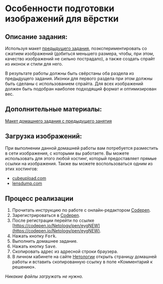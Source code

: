 Особенности подготовки изображений для вёрстки
===

## Описание задания:

Используя макет [предыдущего задания](../photoshop), поэкспериментировать со сжатием изображений (добиться меньшего размера, чтобы, при этом, качество изображений не сильно пострадало), а также создать спрайт из иконок и стили для него.

В результате работы должны быть свёрстаны оба раздела из предыдущего задания. Иконки для первого раздела при этом должны быть сделаны с использованием спрайта. Для всех изображений должен быть подобран наиболее подходящий формат и оптимизирован вес.

## Дополнительные материалы:

[Макет домашнего задания с предыдущего занятия](resourses/Homework.psd)

## Загрузка изображений:

При выполнении данной домашней работы вам потребуется разместить в сети изображения, с которыми вы работаете. Вы можете использовать для этого любой хостинг, который предоставляет прямые ссылки на изображения. Также вы можете воспользоваться одним из этих хостингов:

- [cubeupload.com](https://cubeupload.com/)
- [lensdump.com](https://lensdump.com/)

## Процесс реализации

1. Прочитать инструкцию по работе с онлайн-редактором [Codepen](https://github.com/netology-code/guides/tree/master/codepen).
2. Зарегистрироваться в [Codepen](https://codepen.io).
3. После регистрации перейти по ссылке [https://codepen.io/Netology/pen/eygNEW](https://codepen.io/Netology/pen/eygNEW).
4. Нажать кнопку <kbd>Fork</kbd>.
5. Выполнить домашнее задание.
6. Нажать кнопку <kbd>Save</kbd>.
7. Скопировать адрес из адресной строки браузера.
8. В личном кабинете на сайте [Нетологии](https://netology.ru/) открыть страницу домашней работы и вставить скопированную ссылку в поле «Комментарий к решению».

*Никакие файлы загружать не нужно.*
